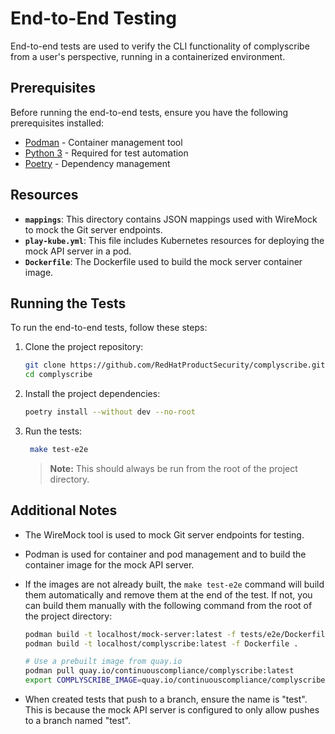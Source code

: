 # End-to-End Testing

End-to-end tests are used to verify the CLI functionality of complyscribe from a user's perspective, running in a containerized environment.

## Prerequisites

Before running the end-to-end tests, ensure you have the following prerequisites installed:

- [Podman](https://podman.io/docs/installation) - Container management tool
- [Python 3](https://www.python.org/downloads/) - Required for test automation
- [Poetry](https://python-poetry.org/docs/#installation) - Dependency management

## Resources

- **`mappings`**: This directory contains JSON mappings used with WireMock to mock the Git server endpoints.
- **`play-kube.yml`**: This file includes Kubernetes resources for deploying the mock API server in a pod.
- **`Dockerfile`**: The Dockerfile used to build the mock server container image.

## Running the Tests

To run the end-to-end tests, follow these steps:

1. Clone the project repository:

   ```bash
   git clone https://github.com/RedHatProductSecurity/complyscribe.git
   cd complyscribe 
   ```

2. Install the project dependencies:

   ```bash
   poetry install --without dev --no-root
   ```

3. Run the tests:

   ```bash
    make test-e2e
   ```

   > **Note:** This should always be run from the root of the project directory.

## Additional Notes
- The WireMock tool is used to mock Git server endpoints for testing.
- Podman is used for container and pod management and to build the container image for the mock API server.
- If the images are not already built, the `make test-e2e` command will build them automatically and remove them at the end of the test. If not, you can build them manually with the following command from the root of the project directory:

  ```bash
  podman build -t localhost/mock-server:latest -f tests/e2e/Dockerfile tests/e2e
  podman build -t localhost/complyscribe:latest -f Dockerfile .

  # Use a prebuilt image from quay.io
  podman pull quay.io/continuouscompliance/complyscribe:latest
  export COMPLYSCRIBE_IMAGE=quay.io/continuouscompliance/complyscribe:latest
  ```

- When created tests that push to a branch, ensure the name is "test". This is because the mock API server is configured to only allow pushes to a branch named "test".